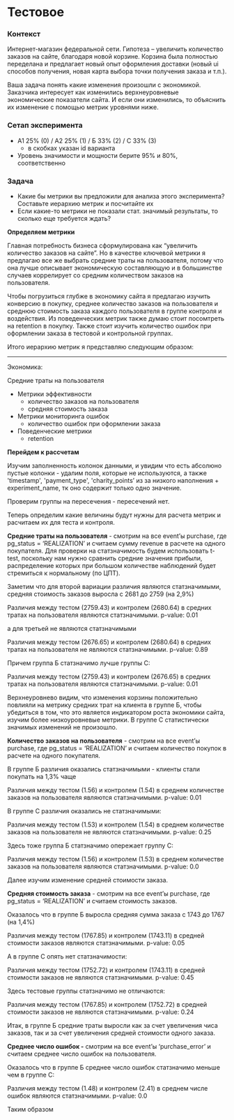 # Тестовое

### Контекст

Интернет-магазин федеральной сети. Гипотеза – увеличить количество заказов на сайте, благодаря новой корзине. Корзина была полностью переделана и предлагает новый опыт оформления доставки (новый ui способов получения, новая карта выбора точки получения заказа и т.п.). 

Ваша задача понять какие изменения произошли с экономикой. Заказчика интересует как изменились верхнеуровневые экономические показатели сайта. И если они изменились, то объяснить их изменение с помощью метрик уровнями ниже.

### Сетап эксперимента

- A1 25% (0) / A2 25% (1) / Б 33% (2) / С 33% (3)
    - в скобках указан id варианта
- Уровень значимости и мощности берите 95% и 80%, соответственно

### Задача

- Какие бы метрики вы предложили для анализа этого эксперимента? Составьте иерархию метрик и посчитайте их
- Если какие-то метрики не показали стат. значимый результаты, то сколько еще требуется ждать?

**Определяем метрики** 

Главная потребность бизнеса сформулирована как “увеличить количество заказов на сайте”. Но в качестве ключевой метрики я предлагаю все же выбрать средние траты на пользователя, потому что она лучше описывает экономическую составляющую и в большинстве случаев коррелирует со средним количеством заказов на пользователя.

Чтобы погрузиться глубже в экономику сайта я предлагаю изучить конверсию в покупку, среднее количество заказов на пользователя и среднюю стоимость заказа каждого пользователя в группе контроля и воздействия. Из поведенческих метрик также думаю стоит посомтреть на retention в покупку. Также стоит изучить количество ошибок при оформлении заказа в тестовой и контрольной группах.

Итого иерархию метрик я представляю следующим образом:

----

Экономика:

Cредние траты на пользователя

- Метрики эффективности
    - количество заказов на пользователя
    - средняя стоимость заказа
- Метрики мониторинга ошибок
    - количество ошибок при оформлении заказа
- Поведенческие метрики
    - retention

**Перейдем к рассчетам**

Изучим заполненность колонок данными, и увидим что есть абсолюно пустые колонки - удалим поля, которые не используются, а также 'timestamp', 'payment_type', 'charity_points’ из за низкого наполнения + experiment_name, тк оно содержит только одно значение.

Проверим группы на пересечения - пересечений нет.

Теперь определим какие величины будут нужны для расчета метрик и расчитаем их для теста и контроля.

**Средние траты на пользователя** - смотрим на все event’ы purchase, где pg_status = ‘REALIZATION’ и считаем сумму revenue в расчете на одного покупателя. Для проверки на статзначимость будем использовать t-test, поскольку нам нужно сравнить средние значения прибыли, распределение которых при большом количестве наблюдений будет стремиться к нормальному (по ЦПТ).

Заметим что для второй вариации различия являются статзначимыми, средняя стоимость заказов выросла с 2681 до 2759 (на 2,9%)

Различия между тестом (2759.43) и контролем (2680.64) в средних тратах на пользователя являются статзначимыми.
p-value: 0.01

а для третьей не являются статзначимыми

Различия между тестом (2676.65) и контролем (2680.64) в средних тратах на пользователя не являются статзначимыми.
p-value: 0.89

Причем группа Б статзначимо лучше группы С:

Различия между тестом (2759.43) и контролем (2676.65) в средних тратах на пользователя являются статзначимыми.
p-value: 0.01

Верхнеуровнево видим, что изменения корзины положительно повлияли на метрику средних трат на клиента в группе Б, чтобы убедиться в том, что это является индикатором роста экономики сайта, изучим более низкоуровневые метрики. В группе C статистически значимых изменений не произошло.

**Количество заказов на пользователя** - смотрим на все event’ы purchase, где pg_status = ‘REALIZATION’ и считаем количество покупок в расчете на одного покупателя.

В группе Б различия оказались статзначимыми - клиенты стали покупать на 1,3% чаще

Различия между тестом (1.56) и контролем (1.54) в среднем количестве заказов на пользователя являются статзначимыми.
p-value: 0.01

В группе C различия оказались не статзначимыми:

Различия между тестом (1.53) и контролем (1.54) в среднем количестве заказов на пользователя не являются статзначимыми.
p-value: 0.25

Здесь тоже группа Б статзначимо опережает группу С:

Различия между тестом (1.56) и контролем (1.53) в среднем количестве заказов на пользователя являются статзначимыми.
p-value: 0.0

Далее изучим изменение средней стоимости заказа.

**Средняя стоимость заказа** - смотрим на все event’ы purchase, где pg_status = ‘REALIZATION’ и считаем стоимость заказов.

Оказалось что в группе Б выросла средняя сумма заказа с 1743 до 1767 (на 1,4%)

Различия между тестом (1767.85) и контролем (1743.11) в средней стоимости заказов являются статзначимыми.
p-value: 0.05

А в группе С опять нет статзначимости:

Различия между тестом (1752.72) и контролем (1743.11) в средней стоимости заказов не являются статзначимыми.
p-value: 0.45

Здесь тестовые группы статзначимо не отличаются:

Различия между тестом (1767.85) и контролем (1752.72) в средней стоимости заказов не являются статзначимыми.
p-value: 0.24

Итак, в группе Б средние траты выросли как за счет увеличения чиса заказов, так и за счет увеличения средней стоимости одного заказа.

**Среднее число ошибок -** смотрим на все event’ы ‘purchase_error’ и считаем среднее число ошибок на пользователя.

Оказалось что в группе Б среднее число ошибок статзначимо меньше чем в группе С:

Различия между тестом (1.48) и контролем (2.41) в среднем числе ошибок являются статзначимыми.
p-value: 0.0

Таким образом
